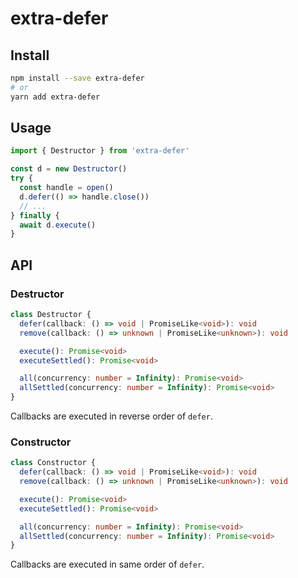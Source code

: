 # extra-defer
## Install
```sh
npm install --save extra-defer
# or
yarn add extra-defer
```

## Usage
```ts
import { Destructor } from 'extra-defer'

const d = new Destructor()
try {
  const handle = open()
  d.defer(() => handle.close())
  // ...
} finally {
  await d.execute()
}
```

## API
### Destructor
```ts
class Destructor {
  defer(callback: () => void | PromiseLike<void>): void
  remove(callback: () => unknown | PromiseLike<unknown>): void

  execute(): Promise<void>
  executeSettled(): Promise<void>

  all(concurrency: number = Infinity): Promise<void>
  allSettled(concurrency: number = Infinity): Promise<void>
}
```

Callbacks are executed in reverse order of `defer`.

### Constructor
```ts
class Constructor {
  defer(callback: () => void | PromiseLike<void>): void
  remove(callback: () => unknown | PromiseLike<unknown>): void

  execute(): Promise<void>
  executeSettled(): Promise<void>

  all(concurrency: number = Infinity): Promise<void>
  allSettled(concurrency: number = Infinity): Promise<void>
}
```

Callbacks are executed in same order of `defer`.
